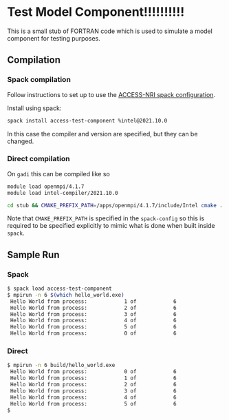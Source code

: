# Test Model Component!!!!!!!!!!

This is a small stub of FORTRAN code which is used to simulate a model component for testing purposes.

## Compilation

### Spack compilation

Follow instructions to set up to use the [ACCESS-NRI spack configuration](https://access-hive.org.au/getting_started/spack/).

Install using spack:
```bash
spack install access-test-component %intel@2021.10.0
```
In this case the compiler and version are specified, but they can be changed.

### Direct compilation

On `gadi` this can be compiled like so

```bash
module load openmpi/4.1.7
module load intel-compiler/2021.10.0

cd stub && CMAKE_PREFIX_PATH=/apps/openmpi/4.1.7/include/Intel cmake . && make
```

Note that `CMAKE_PREFIX_PATH` is specified in the `spack-config` so this is required to be specified explicitly to mimic what is done when built inside `spack`.

## Sample Run

### Spack

```bash
$ spack load access-test-component
$ mpirun -n 6 $(which hello_world.exe)
 Hello World from process:            1 of            6
 Hello World from process:            2 of            6
 Hello World from process:            3 of            6
 Hello World from process:            4 of            6
 Hello World from process:            5 of            6
 Hello World from process:            0 of            6
```

### Direct
```bash
$ mpirun -n 6 build/hello_world.exe
 Hello World from process:            0 of            6
 Hello World from process:            1 of            6
 Hello World from process:            2 of            6
 Hello World from process:            3 of            6
 Hello World from process:            4 of            6
 Hello World from process:            5 of            6
$
```
